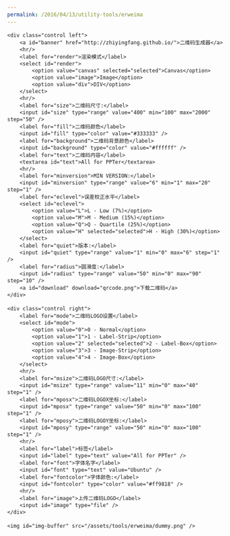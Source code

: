 ```yaml
---
permalink: /2016/04/13/utility-tools/erweima
---
```

<html lang="en">
<head>
	<meta charset="utf-8">
	<meta http-equiv="X-UA-Compatible" content="IE=edge,chrome=1">
	<title>在线二维码生成器</title>
	<meta name="keywords" content="二维码生成工具,JS二维码生成,二维码生成器,jQuery二维码生成器,jQuery二维码生成" />
	<meta name="description" content="二维码生成插件代码示例和下载">	
	<meta name="viewport" content="width=device-width">			
	<link href='/assets/tools/erweima/styles.css' rel='stylesheet'>
	<script src="/assets/tools/erweima/jquery-1.js"></script>
	<script src="/assets/tools/erweima/jqueryqr.js"></script>
	<script src="/assets/tools/erweima/ff-range.js"></script>
	<script src="/assets/tools/erweima/scripts.js"></script>
</head>
<body>
	<div id="container"><canvas width="400" height="400"></canvas></div>

	<div class="control left">
		<a id="banner" href="http://zhiyingfang.github.io/">二维码生成器</a>
		<hr/>
		<label for="render">渲染模式</label>
		<select id="render">
			<option value="canvas" selected="selected">Canvas</option>
			<option value="image">Image</option>
			<option value="div">DIV</option>
		</select>
		<hr/>
		<label for="size">二维码尺寸:</label>
		<input id="size" type="range" value="400" min="100" max="2000" step="50" />
		<label for="fill">二维码颜色</label>
		<input id="fill" type="color" value="#333333" />
		<label for="background">二维码背景颜色</label>
		<input id="background" type="color" value="#ffffff" />
		<label for="text">二维码内容</label>
		<textarea id="text">All for PPTer</textarea>
		<hr/>
		<label for="minversion">MIN VERSION:</label>
		<input id="minversion" type="range" value="6" min="1" max="20" step="1" />
		<label for="eclevel">误差校正水平</label>
		<select id="eclevel">
			<option value="L">L - Low (7%)</option>
			<option value="M">M - Medium (15%)</option>
			<option value="Q">Q - Quartile (25%)</option>
			<option value="H" selected="selected">H - High (30%)</option>
		</select>
		<label for="quiet">版本:</label>
		<input id="quiet" type="range" value="1" min="0" max="6" step="1" />
		<label for="radius">圆滑度:</label>
		<input id="radius" type="range" value="50" min="0" max="90" step="10" />
		<a id="download" download="qrcode.png">下载二维码</a>
	</div>

	<div class="control right">
		<label for="mode">二维码LOGO设置</label>
		<select id="mode">
			<option value="0">0 - Normal</option>
			<option value="1">1 - Label-Strip</option>
			<option value="2" selected="selected">2 - Label-Box</option>
			<option value="3">3 - Image-Strip</option>
			<option value="4">4 - Image-Box</option>
		</select>
		<hr/>
		<label for="msize">二维码LOGO尺寸:</label>
		<input id="msize" type="range" value="11" min="0" max="40" step="1" />
		<label for="mposx">二维码LOGOX坐标:</label>
		<input id="mposx" type="range" value="50" min="0" max="100" step="1" />
		<label for="mposy">二维码LOGOY坐标:</label>
		<input id="mposy" type="range" value="50" min="0" max="100" step="1" />
		<hr/>
		<label for="label">标签</label>
		<input id="label" type="text" value="All for PPTer" />
		<label for="font">字体名字</label>
		<input id="font" type="text" value="Ubuntu" />
		<label for="fontcolor">字体颜色:</label>
		<input id="fontcolor" type="color" value="#ff9818" />
		<hr/>
		<label for="image">上传二维码LOGO</label>
		<input id="image" type="file" />
	</div>

	<img id="img-buffer" src="/assets/tools/erweima/dummy.png" />	
</body>
</html>
